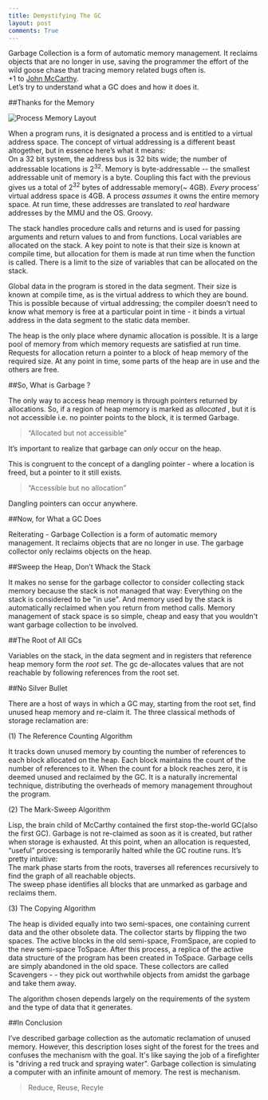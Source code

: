 ```yaml
---
title: Demystifying The GC
layout: post
comments: True
---
```

Garbage Collection is a form of automatic memory management. It reclaims objects that are no longer in use, saving the programmer the effort of the wild goose chase that tracing memory related bugs often is.<br/>
+1 to [John McCarthy](http://swizec.com/blog/the-birth-of-lisp-a-summary-of-john-mccarthys-original-paper/swizec/5075).<br/>
Let’s try to understand what a  GC does and how it does it.

##Thanks for the Memory

![Process Memory Layout](https://github.com/Deborah-Digges/Deborah-Digges.github.io/raw/master/images/memory-layout.png "Memory Layout")

When a program runs, it is designated a process and is entitled to a virtual address space. The concept of virtual addressing is a different beast altogether, but in essence here’s what it means:<br/> 
On a 32 bit system, the address bus is 32 bits wide; the number of addressable locations is 2<sup>32</sup>. Memory is byte-addressable -- the smallest addressable unit of memory is a byte. Coupling this fact with the previous gives us a total of 2<sup>32</sup> bytes of addressable memory(~ 4GB). *Every* process’ virtual address space is 4GB. A process *assumes* it owns the entire memory space. At run time, these addresses are translated to *real* hardware addresses by the MMU and the OS. Groovy. 

The stack handles procedure calls and returns and is used for passing arguments and return values to and from functions. Local variables are allocated on the stack. A key point to note is that their size is known at compile time, but allocation for them is made at run time when the function is called. There is a limit to the size of variables that can be allocated on the stack.

Global data in the program is stored in the data segment. Their size is known at compile time, as is the virtual address to which they are bound. This is possible because of virtual addressing; the compiler doesn’t need to know what memory is free at a particular point in time - it binds a virtual address in the data segment to the static data member.

The heap is the only place where dynamic allocation is possible. It is a large pool of memory from which memory requests are satisfied at run time. Requests for allocation return a pointer to a block of heap memory of the required size. At any point in time, some parts of the heap are in use and the others are free.


##So, What is Garbage ?

The only way to access heap memory is through pointers returned by allocations. So, if a region of heap memory is marked as *allocated* , but it is not accessible i.e. no pointer points to the block, it is termed Garbage.
>“Allocated but not accessible”

It’s important to realize that garbage can *only* occur on the heap.

This is congruent to the concept of a dangling pointer - where a location is freed, but a pointer
to it still exists.
>“Accessible but no allocation”

Dangling pointers can occur anywhere.

##Now, for What a GC Does

Reiterating - Garbage Collection is a form of automatic memory management. It reclaims objects that are no longer in use. 
The garbage collector only reclaims objects on the heap.

##Sweep the Heap, Don’t Whack the Stack

It makes no sense for the garbage collector to consider collecting stack memory because the stack is not managed that way: Everything on the stack is considered to be "in use". And memory used by the stack is automatically reclaimed when you return from method calls. Memory management of stack space is so simple, cheap and easy that you wouldn't want garbage collection to be involved.

##The Root of All GCs

Variables on the stack, in the data segment and in registers that reference heap memory form the *root set*. The gc de-allocates values that are not reachable by following references from the root set. 


##No Silver Bullet

There are a host of ways in which a GC may, starting from the root set, find unused heap memory and re-claim it. The three classical methods of storage reclamation are:

(1)   The Reference Counting Algorithm

It tracks down unused memory by counting the number of references to each block allocated on the heap. Each block maintains the count of the number of references to it. When the count for a block reaches zero, it is deemed unused and reclaimed by the GC.
It is a naturally incremental technique, distributing the overheads of memory management throughout the program.

(2)   The Mark-Sweep Algorithm

Lisp, the brain child of McCarthy contained the first stop-the-world GC(also the first GC).
Garbage is not re-claimed as soon as it is created, but rather when storage is exhausted. At this point, when an allocation is requested, “useful” processing is temporarily halted while the GC routine runs.
It’s pretty intuitive:<br/>
The mark phase starts from the roots, traverses all references recursively to find the graph of all reachable objects. <br/>
The sweep phase identifies all blocks that are unmarked as garbage and reclaims them.

(3)   The Copying Algorithm

The heap is divided equally into two semi-spaces, one containing current data and the other obsolete data. The collector starts by flipping the two spaces. The active blocks in the old semi-space, FromSpace, are copied to the new semi-space ToSpace. After this process, a replica of the active data structure of the program has been created in ToSpace. Garbage cells are simply abandoned in the old space. These collectors are called Scavengers - - they pick out worthwhile objects from amidst the garbage and take them away.

The algorithm chosen depends largely on the requirements of the system and the type of data that it generates.

##In Conclusion

I’ve described garbage collection as the automatic reclamation of unused memory.
However, this description loses sight of the forest for the trees and confuses the mechanism with the goal. It's like saying the job of a firefighter is "driving a red truck and spraying water".
Garbage collection is simulating a computer with an infinite amount of memory. The rest is mechanism. 

>Reduce, Reuse, Recyle


